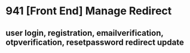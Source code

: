 # 941 [Front End] Manage Redirect

## user login, registration, emailverification, otpverification, resetpassword redirect update
